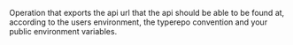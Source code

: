 Operation that exports the api url that the api should be able to be found at, according to the users environment, the typerepo convention and your public environment variables.
